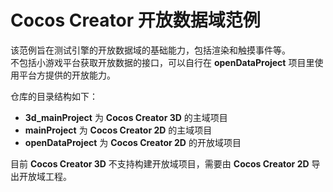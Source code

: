 # Cocos Creator 开放数据域范例

该范例旨在测试引擎的开放数据域的基础能力，包括渲染和触摸事件等。  
不包括小游戏平台获取开放数据的接口，可以自行在 **openDataProject** 项目里使用平台方提供的开放能力。  

仓库的目录结构如下：
- **3d_mainProject** 为 **Cocos Creator 3D** 的主域项目
- **mainProject** 为 **Cocos Creator 2D** 的主域项目
- **openDataProject** 为 **Cocos Creator 2D** 的开放域项目

目前 **Cocos Creator 3D** 不支持构建开放域项目，需要由 **Cocos Creator 2D** 导出开放域工程。

